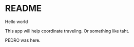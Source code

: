 # README

Hello world

This app will help coordinate traveling. Or something like taht.

PEDRO was here.

